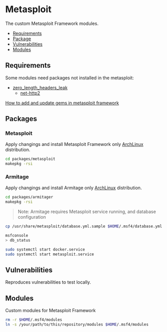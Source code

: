# Metasploit

The custom Metasploit Framework modules.

* [Requirements](#requirements)
* [Package](#package)
* [Vulnerabilities](#vulnerabilities)
* [Modules](#modules)

## Requirements

Some modules need packages not installed in the metasploit:

* [zero_length_headers_leak](modules/auxiliary/dos/http/zero_length_headers_leak.rb)
  * [net-http2](https://rubygems.org/gems/net-http2/versions/0.18.2)

[How to add and update gems in metasploit framework](https://github.com/rapid7/metasploit-framework/wiki/How-to-add-and-update-gems-in-metasploit-framework)

## Packages

### Metasploit

Apply changings and install Metasploit Framework only [ArchLinux](https://www.archlinux.org/) distribution.

```sh
cd packages/metasploit
makepkg -rsi
```

### Armitage

Apply changings and install Armitage only [ArchLinux](https://www.archlinux.org/) distribution.

```sh
cd packages/armitager
makepkg -rsi
```

> Note: Armitage requires Metasploit service running, and database configuration

```sh
cp /usr/share/metasploit/database.yml.sample $HOME/.msf4/database.yml

msfconsole
> db_status

sudo systemctl start docker.service
sudo systemctl start metasploit.service
```

## Vulnerabilities

Reproduces vulnerabilities to test locally.

## Modules

Custom modules for Metasploit Framework

```sh
rm -r $HOME/.msf4/modules
ln -s /your/path/to/this/repository/modules $HOME/.msf4/modules
```
